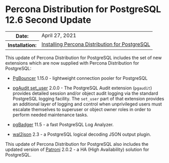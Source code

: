 # Percona Distribution for PostgreSQL 12.6 Second Update


<table class="docutils field-list" frame="void" rules="none">
  <colgroup>
    <col class="field-name">
    <col class="field-body">
  </colgroup>
  <tbody valign="top">
    <tr class="field-odd field">
      <th class="field-name">Date:</th>
      <td class="field-body">April 27, 2021</td>
    </tr>
    <tr class="field-even field">
      <th class="field-name">Installation:</th>
      <td class="field-body">
        <a class="reference external" href="https://www.percona.com/doc/postgresql/12/installing.html#">Installing Percona Distribution for PostgreSQL</a></td>
    </tr>
  </tbody>
</table>


This update of Percona Distribution for PostgreSQL includes the set of new extensions which are now supplied with Percona Distribution for PostgreSQL:


* [PgBouncer](https://www.pgbouncer.org/) 1.15.0 - lightweight connection pooler for PostgreSQL


* [pgAudit set_user](https://github.com/pgaudit/set_user) 2.0.0 - The PostgreSQL Audit extension (`pgaudit`) provides detailed session and/or object audit logging via the standard PostgreSQL logging facility. The `set_user` part of that extension provides an additional layer of logging and control when unprivileged users must escalate themselves to superuser or object owner roles in order to perform needed maintenance tasks.


* [pgBadger](https://github.com/darold/pgbadger) 11.5 - a fast PostgreSQL Log Analyzer.


* [wal2json](https://github.com/eulerto/wal2json) 2.3 - a PostgreSQL logical decoding JSON output plugin.

This update of Percona Distribution for PostgreSQL also includes the updated version of [Patroni](https://patroni.readthedocs.io/en/latest/) 2.0.2 - a HA (High Availability) solution for PostgreSQL.
